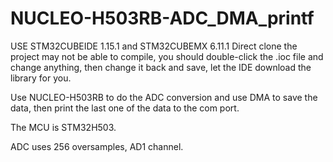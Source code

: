 # NUCLEO-H503RB-ADC_DMA_printf
USE STM32CUBEIDE 1.15.1 and STM32CUBEMX 6.11.1
Direct clone the project may not be able to compile, you should double-click the .ioc file and change anything, then change it back and save, let the IDE download the library for you.

Use NUCLEO-H503RB to do the ADC conversion and use DMA to save the data, then print the last one of the data to the com port.

The MCU is STM32H503.

ADC uses 256 oversamples, AD1 channel.
